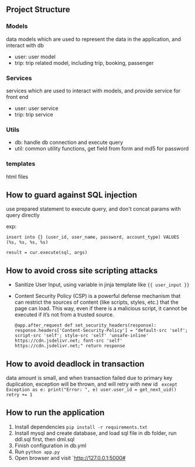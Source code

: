 ## Project Structure

### Models

data models which are used to represent the data in the application, and interact with db

- user: user model
- trip: trip related model, including trip, booking, passenger 

### Services
services which are used to interact with models, and provide service for front end
- user: user service
- trip: trip service

### Utils

- db: handle db connection and execute query
- util: common utility functions, get field from form and md5 for password

### templates

html files

## How to guard against SQL injection
use prepared statement to execute query, and don't concat params with query directly

exp:

`insert into {} (user_id, user_name, password, account_type) VALUES (%s, %s, %s, %s)`

`result = cur.execute(sql, args)`

## How to avoid cross site scripting attacks

- Sanitize User Input, using variable in jinja template like `{{ user_input }}`
- Content Security Policy (CSP) is a powerful defense mechanism that can restrict the sources of content (like scripts, styles, etc.) that the page can load. This way, even if there is a malicious script, it cannot be executed if it’s not from a trusted source.
    
  `@app.after_request
def set_security_headers(response):
    response.headers['Content-Security-Policy'] = "default-src 'self'; script-src 'self'; style-src 'self' 'unsafe-inline' https://cdn.jsdelivr.net; font-src 'self' https://cdn.jsdelivr.net;"
    return response`

## How to avoid deadlock in transaction

data amount is small, and when transaction failed due to primary key duplication, exception will be thrown, and will retry with new id
` except Exception as e:
            print("Error: ", e)
            user.user_id = get_next_uid()
            retry += 1`

## How to run the application

1. Install dependencies `pip install -r requirements.txt`
2. Install mysql and create database, and load sql file in db folder, run ddl.sql first, then dml.sql
3. Finish configuration in db.yml
3. Run `python app.py`
4. Open browser and visit `http://127.0.0.1:5000#
